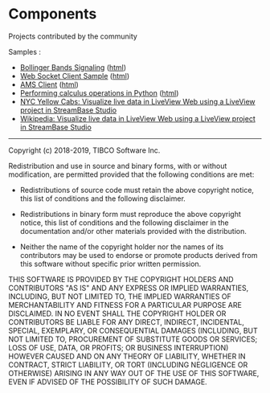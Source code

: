 # Components

Projects contributed by the community

Samples :

* [Bollinger Bands Signaling](bollinger-bands-signaling/src/site/markdown/index.md) ([html](https://tibcoguillonapa.github.io/streaming-community/components/bollinger-bands-signaling/))
* [Web Socket Client Sample](web-socket-client-sample/src/site/markdown/index.md) ([html](https://tibcoguillonapa.github.io/streaming-community/components/web-socket-client-sample/))
* [AMS Client](ams-client/src/site/markdown/index.md) ([html](https://tibcoguillonapa.github.io/streaming-community/components/ams-client/))
* [Performing calculus operations in Python](python/src/site/markdown/index.md) ([html](https://tibcoguillonapa.github.io/streaming-community/components/python/))
* [NYC Yellow Cabs: Visualize live data in LiveView Web using a LiveView project in StreamBase Studio](nyc-yellow-cabs-demo)
* [Wikipedia: Visualize live data in LiveView Web using a LiveView project in StreamBase Studio](wikimedia)

---
Copyright (c) 2018-2019, TIBCO Software Inc.

Redistribution and use in source and binary forms, with or without
modification, are permitted provided that the following conditions are met:

* Redistributions of source code must retain the above copyright notice, this
  list of conditions and the following disclaimer.

* Redistributions in binary form must reproduce the above copyright notice,
  this list of conditions and the following disclaimer in the documentation
  and/or other materials provided with the distribution.

* Neither the name of the copyright holder nor the names of its
  contributors may be used to endorse or promote products derived from
  this software without specific prior written permission.

THIS SOFTWARE IS PROVIDED BY THE COPYRIGHT HOLDERS AND CONTRIBUTORS "AS IS"
AND ANY EXPRESS OR IMPLIED WARRANTIES, INCLUDING, BUT NOT LIMITED TO, THE
IMPLIED WARRANTIES OF MERCHANTABILITY AND FITNESS FOR A PARTICULAR PURPOSE ARE
DISCLAIMED. IN NO EVENT SHALL THE COPYRIGHT HOLDER OR CONTRIBUTORS BE LIABLE
FOR ANY DIRECT, INDIRECT, INCIDENTAL, SPECIAL, EXEMPLARY, OR CONSEQUENTIAL
DAMAGES (INCLUDING, BUT NOT LIMITED TO, PROCUREMENT OF SUBSTITUTE GOODS OR
SERVICES; LOSS OF USE, DATA, OR PROFITS; OR BUSINESS INTERRUPTION) HOWEVER
CAUSED AND ON ANY THEORY OF LIABILITY, WHETHER IN CONTRACT, STRICT LIABILITY,
OR TORT (INCLUDING NEGLIGENCE OR OTHERWISE) ARISING IN ANY WAY OUT OF THE USE
OF THIS SOFTWARE, EVEN IF ADVISED OF THE POSSIBILITY OF SUCH DAMAGE.
